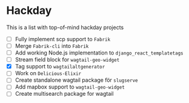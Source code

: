 # Hackday

This is a list with top-of-mind hackday projects

- [ ] Fully implement scp support to `Fabrik`
- [ ] Merge `Fabrik-cli` into `Fabrik`
- [ ] Add working Node.js implementation to `django_react_templatetags`
- [ ] Stream field block for `wagtail-geo-widget`
- [x] Tag support to `wagtailaltgenerator`
- [ ] Work on `Delicious-Elixir`
- [ ] Create standalone wagtail package för `slugserve`
- [ ] Add mapbox support to `wagtail-geo-widget`
- [ ] Create multisearch package for wagtail
